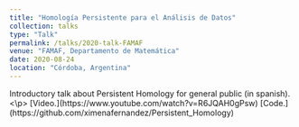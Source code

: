```yaml
---
title: "Homología Persistente para el Análisis de Datos"
collection: talks
type: "Talk"
permalink: /talks/2020-talk-FAMAF
venue: "FAMAF, Departamento de Matemática"
date: 2020-08-24
location: "Córdoba, Argentina"
---
```


<p>Introductory talk about Persistent Homology for general public (in spanish).<\p>
[Video.](https://www.youtube.com/watch?v=R6JQAH0gPsw)
[Code.](https://github.com/ximenafernandez/Persistent_Homology)
